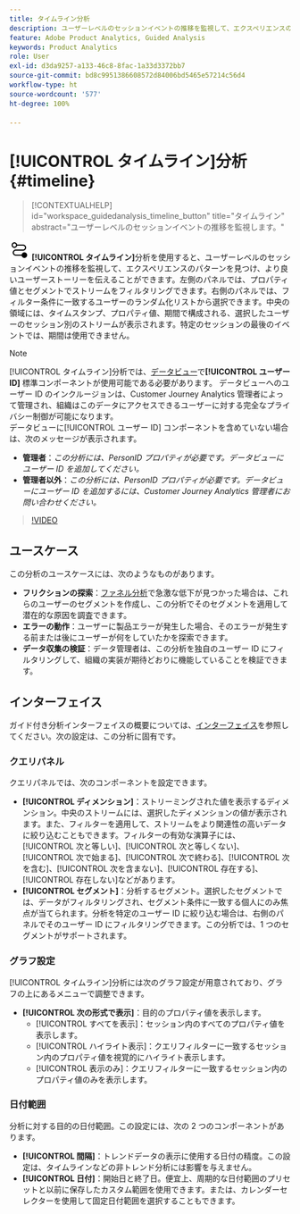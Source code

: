 ```yaml
---
title: タイムライン分析
description: ユーザーレベルのセッションイベントの推移を監視して、エクスペリエンスのパターンを見つけます。
feature: Adobe Product Analytics, Guided Analysis
keywords: Product Analytics
role: User
exl-id: d3da9257-a133-46c8-8fac-1a33d3372bb7
source-git-commit: bd8c9951386608572d84006bd5465e57214c56d4
workflow-type: ht
source-wordcount: '577'
ht-degree: 100%

---
```


# [!UICONTROL タイムライン]分析 {#timeline}

<!-- markdownlint-disable MD034 -->

>[!CONTEXTUALHELP]
>id="workspace_guidedanalysis_timeline_button"
>title="タイムライン"
>abstract="ユーザーレベルのセッションイベントの推移を監視します。"

<!-- markdownlint-enable MD034 -->

![タイムライン](/help/assets/icons/Timeline.svg) **[!UICONTROL タイムライン]**&#x200B;分析を使用すると、ユーザーレベルのセッションイベントの推移を監視して、エクスペリエンスのパターンを見つけ、より良いユーザーストーリーを伝えることができます。左側のパネルでは、プロパティ値とセグメントでストリームをフィルタリングできます。右側のパネルでは、フィルター条件に一致するユーザーのランダム化リストから選択できます。中央の領域には、タイムスタンプ、プロパティ値、期間で構成される、選択したユーザーのセッション別のストリームが表示されます。特定のセッションの最後のイベントでは、期間は使用できません。


>[!NOTE]
>
>[!UICONTROL タイムライン]分析では、[データビュー](/help/data-views/component-reference.md#optional)で&#x200B;**[!UICONTROL ユーザー ID]** 標準コンポーネントが使用可能である必要があります。 データビューへのユーザー ID のインクルージョンは、Customer Journey Analytics 管理者によって管理され、組織はこのデータにアクセスできるユーザーに対する完全なプライバシー制御が可能になります。
><br/>データビューに[!UICONTROL ユーザー ID] コンポーネントを含めていない場合は、次のメッセージが表示されます。
>
>* **管理者**：*この分析には、PersonID プロパティが必要です。データビューにユーザー ID を追加してください。*
>* **管理者以外**：*この分析には、PersonID プロパティが必要です。データビューにユーザー ID を追加するには、Customer Journey Analytics 管理者にお問い合わせください。*

>[!VIDEO](https://video.tv.adobe.com/v/3427810/?quality=12&learn=on)



## ユースケース

この分析のユースケースには、次のようなものがあります。

* **フリクションの探索**：[ファネル分析](funnel.md)で急激な低下が見つかった場合は、これらのユーザーのセグメントを作成し、この分析でそのセグメントを適用して潜在的な原因を調査できます。
* **エラーの動作**：ユーザーに製品エラーが発生した場合、そのエラーが発生する前または後にユーザーが何をしていたかを探索できます。
* **データ収集の検証**：データ管理者は、この分析を独自のユーザー ID にフィルタリングして、組織の実装が期待どおりに機能していることを検証できます。

## インターフェイス

ガイド付き分析インターフェイスの概要については、[インターフェイス](../overview.md#interface)を参照してください。次の設定は、この分析に固有です。

### クエリパネル

クエリパネルでは、次のコンポーネントを設定できます。

* **[!UICONTROL ディメンション]**：ストリーミングされた値を表示するディメンション。中央のストリームには、選択したディメンションの値が表示されます。また、フィルターを適用して、ストリームをより関連性の高いデータに絞り込むこともできます。フィルターの有効な演算子には、[!UICONTROL 次と等しい]、[!UICONTROL 次と等しくない]、[!UICONTROL 次で始まる]、[!UICONTROL 次で終わる]、[!UICONTROL 次を含む]、[!UICONTROL 次を含まない]、[!UICONTROL 存在する]、[!UICONTROL 存在しない]などがあります。
* **[!UICONTROL セグメント]**：分析するセグメント。選択したセグメントでは、データがフィルタリングされ、セグメント条件に一致する個人にのみ焦点が当てられます。分析を特定のユーザー ID に絞り込む場合は、右側のパネルでそのユーザー ID にフィルタリングできます。この分析では、1 つのセグメントがサポートされます。

### グラフ設定

[!UICONTROL タイムライン]分析には次のグラフ設定が用意されており、グラフの上にあるメニューで調整できます。

* **[!UICONTROL 次の形式で表示]**：目的のプロパティ値を表示します。
   * [!UICONTROL すべてを表示]：セッション内のすべてのプロパティ値を表示します。
   * [!UICONTROL ハイライト表示]：クエリフィルターに一致するセッション内のプロパティ値を視覚的にハイライト表示します。
   * [!UICONTROL 表示のみ]：クエリフィルターに一致するセッション内のプロパティ値のみを表示します。

### 日付範囲

分析に対する目的の日付範囲。この設定には、次の 2 つのコンポーネントがあります。

* **[!UICONTROL 間隔]**：トレンドデータの表示に使用する日付の精度。この設定は、タイムラインなどの非トレンド分析には影響を与えません。
* **[!UICONTROL 日付]**：開始日と終了日。便宜上、周期的な日付範囲のプリセットと以前に保存したカスタム範囲を使用できます。または、カレンダーセレクターを使用して固定日付範囲を選択することもできます。


<!--

## Example

See below for an example of the analysis.

![Timeline](../assets/timeline-new.png)

-->
